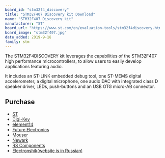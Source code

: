 ```yaml
---
board_id: "stm32f4_discovery"
title: "STM32F407 Discovery kit Download"
name: "STM32F407 Discovery kit"
manufacturer: "ST"
board_url: "https://www.st.com/en/evaluation-tools/stm32f4discovery.html"
board_image: "stm32f407.jpg"
date_added: 2019-9-18
family: stm
---
```


The STM32F4DISCOVERY kit leverages the capabilities of the STM32F407 high performance microcontrollers, to allow users to easily develop applications featuring audio.

It includes an ST-LINK embedded debug tool, one ST-MEMS digital accelerometer, a digital microphone, one audio DAC with integrated class D speaker driver, LEDs, push-buttons and an USB OTG micro-AB connector.

## Purchase
* [ST](https://www.st.com/en/evaluation-tools/stm32f4discovery.html)
* [Digi-Key](https://www.digikey.com/products/en?WT.z_cid=sp_497_0928_buynow&Enterprise=44&lang=en&Vendor=497&mpart=STM32F407G-DISC1)
* [element14](https://nz.element14.com/stmicroelectronics/stm32f407g-disc1/dev-board-foundation-line-mcu/dp/2506840?ost=STM32F407G-DISC1&CMP=GRHS-1000962&ddkey=https%3ASearch)
* [Future Electronics](https://www.futureelectronics.com/search/?selectedTab=products&q=STM32F407G-DISC1%3AmanufacturerName%3ASTMicroelectronics)
* [Mouser](https://www.mouser.com/ProductDetail/STMicroelectronics/STM32F407G-DISC1?qs=sGAEpiMZZMu3sxpa5v1qrvO%2FQjIESWxJTP5oj%252Bcqf3k%3D)
* [Newark](https://www.newark.com/stmicroelectronics/stm32f407g-disc1/dev-board-foundation-line-mcu/dp/72Y1168?st=STM32F407G-DISC1)
* [RS Components](https://nz.rs-online.com/web/p/processor-microcontroller-development-kits/9107951/?relevancy-data=636F3D3126696E3D4931384E53656172636847656E65726963266C753D656E266D6D3D6D61746368616C6C7061727469616C26706D3D5E5B5C707B4C7D5C707B4E647D2D2C2F255C2E5D2B2426706F3D31313326736E3D592673723D2673743D4B4559574F52445F53494E474C455F414C5048415F4E554D455249432673633D592677633D4E4F4E45267573743D53544D333246343037472D4449534331267374613D53544D333246343037472D444953433126&searchHistory=%7B%22enabled%22%3Afalse%7D)
* [Electronshik(website is in Russian)](https://www.electronshik.ru/item/ST/STM32F407G-DISC1)
